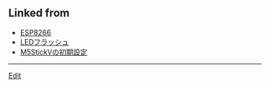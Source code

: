 ## Linked from

* [ESP8266](ESP8266.md)
* [LEDフラッシュ](LEDフラッシュ.md)
* [M5StickVの初期設定](M5StickVの初期設定.md)


----
[Edit](https://github.com/vitroid/vitroid.github.io/blob/master/MD/2019夏の自由研究.md)
